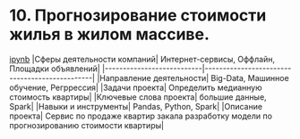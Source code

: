 # 10. Прогнозирование стоимости жилья в жилом массиве.
[ipynb](https://github.com/AlexKretov/Portfolio/blob/128e0b29f0b8db01c306e202a22d3f347a3b8656/Housing/housing_pricing.ipynb)
|Сферы деятельности компаний| Интернет-сервисы, Оффлайн, Площадки объявлений|
|---------------------------|-----------------------------------------------|
|Направление деятельности| Big-Data, Машинное обучение, Регррессия|
|Задачи проекта| Определить медианную стоимость квартиры|
|Ключевые слова проекта| большие данные, Spark|
|Навыки и инструменты| Pandas, Python, Spark|
|Описание проекта| Сервис по продаже квартир закала разработку модели по прогнозированию стоимости квартиры|
